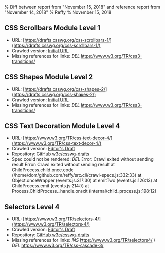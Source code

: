 % Diff between report from "November 15, 2018" and reference report from "November 14, 2018"
% Reffy
% November 15, 2018

## CSS Scrollbars Module Level 1

- URL: [https://drafts.csswg.org/css-scrollbars-1/](https://drafts.csswg.org/css-scrollbars-1/)
- Crawled version: [Initial URL](https://drafts.csswg.org/css-scrollbars-1/)
- Missing references for links: *DEL* https://www.w3.org/TR/css3-transitions/


## CSS Shapes Module Level 2

- URL: [https://drafts.csswg.org/css-shapes-2/](https://drafts.csswg.org/css-shapes-2/)
- Crawled version: [Initial URL](https://drafts.csswg.org/css-shapes-2/)
- Missing references for links: *DEL* https://www.w3.org/TR/css3-transitions/


## CSS Text Decoration Module Level 4

- URL: [https://www.w3.org/TR/css-text-decor-4/](https://www.w3.org/TR/css-text-decor-4/)
- Crawled version: [Editor's Draft](https://drafts.csswg.org/css-text-decor-4/)
- Repository: [GitHub w3c/csswg-drafts](https://github.com/w3c/csswg-drafts)
- Spec could not be rendered: *DEL* Error: Crawl exited without sending result Error: Crawl exited without sending result
    at ChildProcess.child.once.code (/home/dom/github.com/reffy/src/cli/crawl-specs.js:332:33)
    at Object.onceWrapper (events.js:317:30)
    at emitTwo (events.js:126:13)
    at ChildProcess.emit (events.js:214:7)
    at Process.ChildProcess._handle.onexit (internal/child_process.js:198:12)


## Selectors Level 4

- URL: [https://www.w3.org/TR/selectors-4/](https://www.w3.org/TR/selectors-4/)
- Crawled version: [Editor's Draft](https://drafts.csswg.org/selectors)
- Repository: [GitHub w3c/csswg-drafts](https://github.com/w3c/csswg-drafts)
- Missing references for links: *INS* https://www.w3.org/TR/selectors4/ / *DEL* https://www.w3.org/TR/css-cascade-3/


